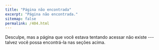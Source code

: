 ```yaml
---
title: "Página não encontrada"
excerpt: "Página não encontrada."
sitemap: false
permalink: /404.html
---
```


Desculpe, mas a página que você estava tentando acessar não existe --- talvez você possa encontrá-la nas seções acima.

<script type="text/javascript">
  var GOOG_FIXURL_LANG = 'en';
  var GOOG_FIXURL_SITE = '{{ site.url }}'
</script>
<script type="text/javascript"
  src="//linkhelp.clients.google.com/tbproxy/lh/wm/fixurl.js">
</script>
